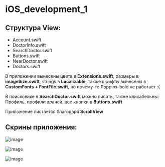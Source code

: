 # iOS_development_1

## Структура View:
- Account.swift
- DoctorInfo.swift
- SearchDoctor.swift
- Buttons.swift
- NearDoctor.swift
- Doctors.swift

В приложении вынесены цвета в **Extensions.swift**, размеры в **imageSize.swift**, strings в **Localizable**, также шрифты вынесены в **CustomFonts + FontFile.swift**, но почему-то Poppins-bold не работает :(

В поисковике в **SearchDoctor.swift** можно писать, также кликабельны: Профиль, профили врачей, все кнопки в **Buttons.swift**

Приложение листается благодаря **ScrollView**

## Скрины приложения:

![image](https://github.com/puhlenkiyroman/iOS_development_1/assets/80386499/2ca85c4a-e3e4-454d-843c-544a6fb68005)

![image](https://github.com/puhlenkiyroman/iOS_development_1/assets/80386499/baff5f42-43ac-47c9-ad59-1a5407bde54c)

![image](https://github.com/puhlenkiyroman/iOS_development_1/assets/80386499/c6a4551e-a5cd-49a6-a275-8309e3fa2779)
